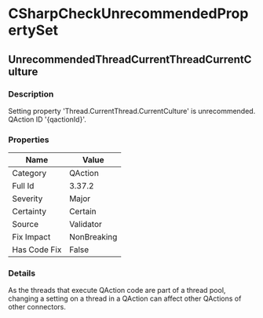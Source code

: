 ﻿---  
uid: Validator_3_37_2  
---

# CSharpCheckUnrecommendedPropertySet

## UnrecommendedThreadCurrentThreadCurrentCulture

### Description

Setting property 'Thread.CurrentThread.CurrentCulture' is unrecommended. QAction ID '{qactionId}'.

### Properties

| Name         | Value       |
| ------------ | ----------- |
| Category     | QAction     |
| Full Id      | 3.37.2      |
| Severity     | Major       |
| Certainty    | Certain     |
| Source       | Validator   |
| Fix Impact   | NonBreaking |
| Has Code Fix | False       |

### Details

As the threads that execute QAction code are part of a thread pool, changing a setting on a thread in a QAction can affect other QActions of other connectors.
